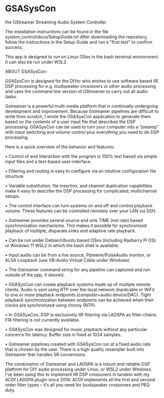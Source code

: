 # GSASysCon
 the GStreamer Streaming Audio System Controller

The installation instructions can be found in the file system_control/docs/SetupGuide.txt
After downloading the repository, follow the instructions in the Setup Guide and run a "first test" to confirm success.

This app is designed to run on Linux OSes in the bash terminal environment. It can also be run under WSL2.

ABOUT GSASysCon:

GSASysCon is designed for the DIYer who wishes to use software based IIR DSP processing for e.g. loudspeaker crossovers or other audio processing and uses the command line version of GStreamer to carry out all audio tasks.


Gstreamer is a powerful multi-media platform that is continually undergoing development and improvement. Because Gstreamer pipelines are difficult to write from scratch, I wrote the GSASysCon application to generate them based on the contents of a user input file that describes the DSP processing. GSASysCon can be used to turn your computer into a “preamp” with input switching and volume control plus everything you need to do DSP processing.


Here is a quick overview of the behavior and features:


• Control of and Interaction with the program is 100% text based via simple input files and a text-based user-interface.

• Filtering and routing is easy to configure via an intuitive configuration file structure

• Variable substitution, file insertion, and channel duplication capabilities make it easy to describe the DSP processing for complicated, multichannel setups.

• The control interface can turn systems on and off and control playback volume. These features can be controlled remotely over your LAN via SSH.

• Gstreamer provides several source and sink TIME (not rate) based synchronization mechanisms. This makes it possible for synchronized playback of multiple, disparate sinks and adaptive rate playback.

• Can be run under Debian/Ubuntu based OSes (including Rasberry Pi OS) or Windows 11 WSL2 in which the bash shell is available.

• Input audio can be from a live source, Pipewire/PulseAudio monitor, or ALSA Loopback (use VB-Audio Virtual Cable under Windows)

• The Gstreamer command string for any pipeline can captured and run outside of the app, if desired.

• GSASysCon can create playback systems made up of multiple remote clients. Audio is sent using RTP over the local network (hardcable or WiFi) to one or more playback endpoints (computer+audio device/DAC). Tight playback synchronization between endpoints can be achieved when their clocks are synchronized using chrony (NTP).

• In GSASysCon, DSP is exclusively IIR filtering via LADSPA as filter-chains. FIR filtering is not currently available.

• GSASysCon was designed for music playback without any particular concerns for latency. Buffer size is fixed at 1024 samples.

• Gstreamer pipelines created with GSASysCon run at a fixed audio rate that is chosen by the user. There is a high quality resampler built into Gstreamer that handles SR conversions.




The combination of Gstreamer and LADSPA is a robust and reliable DSP platform for DIY audio processing under Linux, or WSL2 under Windows. I've been using this to implement IIR DSP crossovers in tandem with my ACDf LADSPA plugin since 2016. ACDf implements all the first and second order filter types – it’s all you need for loudspeaker crossovers and PEQ duty.
